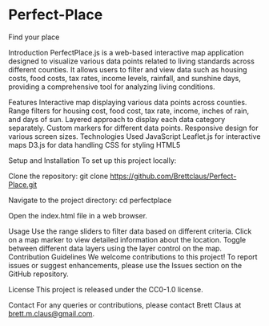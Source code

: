 # Perfect-Place
Find your place

Introduction
PerfectPlace.js is a web-based interactive map application designed to visualize various data points related to living standards across different counties. It allows users to filter and view data such as housing costs, food costs, tax rates, income levels, rainfall, and sunshine days, providing a comprehensive tool for analyzing living conditions.

Features
Interactive map displaying various data points across counties.
Range filters for housing cost, food cost, tax rate, income, inches of rain, and days of sun.
Layered approach to display each data category separately.
Custom markers for different data points.
Responsive design for various screen sizes.
Technologies Used
JavaScript
Leaflet.js for interactive maps
D3.js for data handling
CSS for styling
HTML5

Setup and Installation
To set up this project locally:

Clone the repository: git clone https://github.com/Brettclaus/Perfect-Place.git

Navigate to the project directory: cd perfectplace

Open the index.html file in a web browser.


Usage
Use the range sliders to filter data based on different criteria.
Click on a map marker to view detailed information about the location.
Toggle between different data layers using the layer control on the map.
Contribution Guidelines
We welcome contributions to this project! To report issues or suggest enhancements, please use the Issues section on the GitHub repository.

License
This project is released under the CC0-1.0 license.

Contact
For any queries or contributions, please contact Brett Claus at brett.m.claus@gmail.com.

